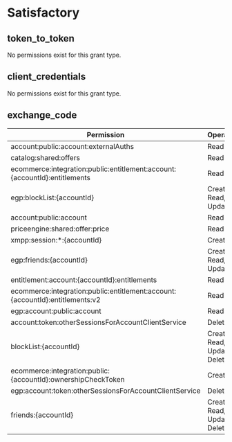 # Satisfactory

## token_to_token
No permissions exist for this grant type.

## client_credentials
No permissions exist for this grant type.

## exchange_code
| Permission | Operations |
| - | - |
| account:public:account:externalAuths | Read |
| catalog:shared:offers | Read |
| ecommerce:integration:public:entitlement:account:{accountId}:entitlements | Read |
| egp:blockList:{accountId} | Create, Read, Update |
| account:public:account | Read |
| priceengine:shared:offer:price | Read |
| xmpp:session:*:{accountId} | Create |
| egp:friends:{accountId} | Create, Read, Update |
| entitlement:account:{accountId}:entitlements | Read |
| ecommerce:integration:public:entitlement:account:{accountId}:entitlements:v2 | Read |
| egp:account:public:account | Read |
| account:token:otherSessionsForAccountClientService | Delete |
| blockList:{accountId} | Create, Read, Update, Delete |
| ecommerce:integration:public:{accountId}:ownershipCheckToken | Create |
| egp:account:token:otherSessionsForAccountClientService | Delete |
| friends:{accountId} | Create, Read, Update, Delete |